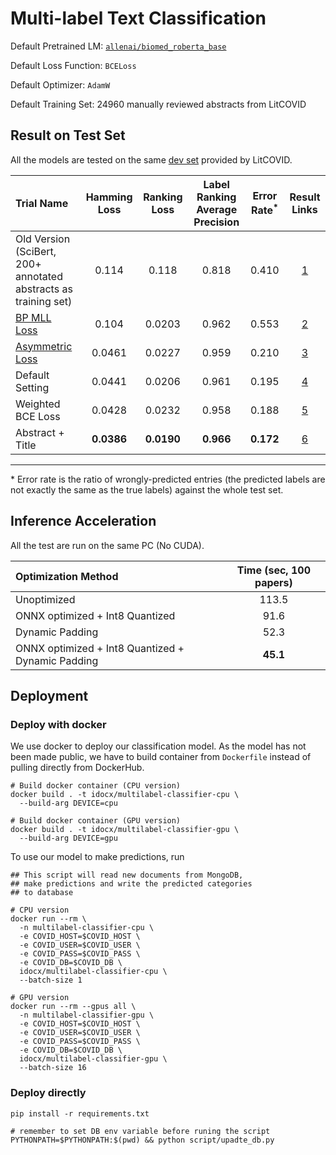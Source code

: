 # Multi-label Text Classification

Default Pretrained LM: [`allenai/biomed_roberta_base`](https://huggingface.co/allenai/biomed_roberta_base)

Default Loss Function: `BCELoss`

Default Optimizer: `AdamW` 

Default Training Set: 24960 manually reviewed abstracts from LitCOVID

## Result on Test Set
All the models are tested on the same [dev set](https://ftp.ncbi.nlm.nih.gov/pub/lu/LitCovid/biocreative/BC7-LitCovid-Dev.csv) provided by LitCOVID.

| Trial Name | Hamming Loss | Ranking Loss | Label Ranking Average Precision | Error Rate<sup>*</sup> |Result Links|
| :-------  |      :------:     |     :-----:      |    :------:           | :---:| :----:|
|Old Version (SciBert, 200+ annotated abstracts as training set)|0.114|0.118|0.818|0.410|[1](results/scibert-bce_loss-adamw-small_dataset-2_July)|
|[BP MLL Loss](https://ieeexplore.ieee.org/document/1683770)|0.104|0.0203|0.962|0.553|[2](results/biomed_roberta-bp_mll_loss-adamw-1_July)|
|[Asymmetric Loss](https://arxiv.org/abs/2009.14119)|0.0461|0.0227|0.959|0.210|[3](results/biomed_roberta-as_loss-adamw_1_3_1e-1_-1_July)|
|Default Setting|0.0441|0.0206|0.961|0.195|[4](results/biomed_roberta-bce_loss-29_Jun)|
| Weighted BCE Loss | 0.0428 | 0.0232 | 0.958 |0.188|[5](results/biomed_roberta-bce_loss_with_weight-adamw-30_Jun)|
| Abstract + Title | **0.0386** | **0.0190** | **0.966** | **0.172** | [6](results/biomed_roberta-bce_loss_with_weight-adamw-full-has_title-11_July) |
---
\* Error rate is the ratio of wrongly-predicted entries (the predicted labels are not exactly the same as the true labels) against the whole test set.

## Inference Acceleration
All the test are run on the same PC (No CUDA).

| Optimization Method | Time (sec, 100 papers) |
| :---- | :---: |
| Unoptimized | 113.5 |
| ONNX optimized + Int8 Quantized | 91.6 |
| Dynamic Padding | 52.3 |
| ONNX optimized + Int8 Quantized + Dynamic Padding | **45.1** |
## Deployment
### Deploy with docker
We use docker to deploy our classification model. As the model has not been made public, we have to build container from `Dockerfile` instead of pulling directly from DockerHub.
```shell
# Build docker container (CPU version)
docker build . -t idocx/multilabel-classifier-cpu \
  --build-arg DEVICE=cpu

# Build docker container (GPU version)
docker build . -t idocx/multilabel-classifier-gpu \
  --build-arg DEVICE=gpu
```

To use our model to make predictions, run
```shell
## This script will read new documents from MongoDB, 
## make predictions and write the predicted categories
## to database

# CPU version
docker run --rm \
  -n multilabel-classifier-cpu \
  -e COVID_HOST=$COVID_HOST \
  -e COVID_USER=$COVID_USER \
  -e COVID_PASS=$COVID_PASS \
  -e COVID_DB=$COVID_DB \
  idocx/multilabel-classifier-cpu \
  --batch-size 1
  
# GPU version
docker run --rm --gpus all \
  -n multilabel-classifier-gpu \
  -e COVID_HOST=$COVID_HOST \
  -e COVID_USER=$COVID_USER \
  -e COVID_PASS=$COVID_PASS \
  -e COVID_DB=$COVID_DB \
  idocx/multilabel-classifier-gpu \
  --batch-size 16
```

### Deploy directly
```shell
pip install -r requirements.txt

# remember to set DB env variable before runing the script
PYTHONPATH=$PYTHONPATH:$(pwd) && python script/upadte_db.py
```